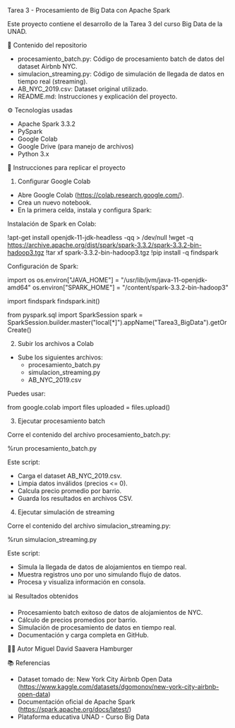 Tarea 3 - Procesamiento de Big Data con Apache Spark

Este proyecto contiene el desarrollo de la Tarea 3 del curso Big Data de la UNAD.

📁 Contenido del repositorio
- procesamiento_batch.py: Código de procesamiento batch de datos del dataset Airbnb NYC.
- simulacion_streaming.py: Código de simulación de llegada de datos en tiempo real (streaming).
- AB_NYC_2019.csv: Dataset original utilizado.
- README.md: Instrucciones y explicación del proyecto.

⚙️ Tecnologías usadas
- Apache Spark 3.3.2
- PySpark
- Google Colab
- Google Drive (para manejo de archivos)
- Python 3.x

🚀 Instrucciones para replicar el proyecto

1. Configurar Google Colab
- Abre Google Colab (https://colab.research.google.com/).
- Crea un nuevo notebook.
- En la primera celda, instala y configura Spark:

Instalación de Spark en Colab:

!apt-get install openjdk-11-jdk-headless -qq > /dev/null
!wget -q https://archive.apache.org/dist/spark/spark-3.3.2/spark-3.3.2-bin-hadoop3.tgz
!tar xf spark-3.3.2-bin-hadoop3.tgz
!pip install -q findspark

Configuración de Spark:

import os
os.environ["JAVA_HOME"] = "/usr/lib/jvm/java-11-openjdk-amd64"
os.environ["SPARK_HOME"] = "/content/spark-3.3.2-bin-hadoop3"

import findspark
findspark.init()

from pyspark.sql import SparkSession
spark = SparkSession.builder.master("local[*]").appName("Tarea3_BigData").getOrCreate()

2. Subir los archivos a Colab
- Sube los siguientes archivos:
  - procesamiento_batch.py
  - simulacion_streaming.py
  - AB_NYC_2019.csv

Puedes usar:

from google.colab import files
uploaded = files.upload()

3. Ejecutar procesamiento batch
   
Corre el contenido del archivo procesamiento_batch.py:

%run procesamiento_batch.py

Este script:
- Carga el dataset AB_NYC_2019.csv.
- Limpia datos inválidos (precios <= 0).
- Calcula precio promedio por barrio.
- Guarda los resultados en archivos CSV.

4. Ejecutar simulación de streaming
   
Corre el contenido del archivo simulacion_streaming.py:

%run simulacion_streaming.py

Este script:
- Simula la llegada de datos de alojamientos en tiempo real.
- Muestra registros uno por uno simulando flujo de datos.
- Procesa y visualiza información en consola.

📊 Resultados obtenidos
- Procesamiento batch exitoso de datos de alojamientos de NYC.
- Cálculo de precios promedios por barrio.
- Simulación de procesamiento de datos en tiempo real.
- Documentación y carga completa en GitHub.

👨‍💻 Autor
Miguel David Saavera Hamburger

📚 Referencias
- Dataset tomado de: New York City Airbnb Open Data (https://www.kaggle.com/datasets/dgomonov/new-york-city-airbnb-open-data)
- Documentación oficial de Apache Spark (https://spark.apache.org/docs/latest/)
- Plataforma educativa UNAD - Curso Big Data
